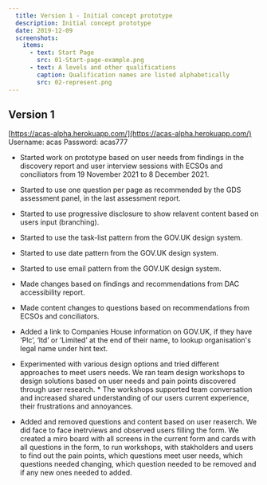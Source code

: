 ```yaml
---
  title: Version 1 - Initial concept prototype
  description: Initial concept prototype
  date: 2019-12-09
  screenshots:
    items:
      - text: Start Page
        src: 01-Start-page-example.png
      - text: A levels and other qualifications
        caption: Qualification names are listed alphabetically
        src: 02-represent.png
---
```


## Version 1
[https://acas-alpha.herokuapp.com/](https://acas-alpha.herokuapp.com/)
Username: acas
Password: acas777


* Started work on prototype based on user needs from findings in the discovery report and user interview sessions with ECSOs and conciliators from 19 November 2021 to 8 December 2021.

* Started to use one question per page as recommended by the GDS assessment panel, in the last assessment report.
* Started to use progressive disclosure to show relavent content based on users input (branching).
* Started to use the task-list pattern from the GOV.UK design system.
* Started to use date pattern from the GOV.UK design system.
* Started to use email pattern from the GOV.UK design system.
* Made changes based on findings and recommendations from DAC accessibility report.
* Made content changes to questions based on recommendations from ECSOs and conciliators.
* Added a link to Companies House information on GOV.UK, if they have ‘Plc’, ‘ltd’ or ‘Limited’ at the end of their name, to lookup organisation's legal name under hint text.
* Experimented with various design options and tried different approaches to meet users needs. We ran team design workshops to design solutions based on user needs and pain points discovered through user research. * The workshops supported team conversation and increased shared understanding of our users current experience, their frustrations and annoyances.

* Added and removed questions and content based on user reaserch. We did face to face inetrviews and observed users filling the form. We created a miro board with all screens in the current form and cards with all questions in the form, to run workshops, with stakholders and users to find out the pain points, which questions meet user needs, which questions needed changing, which question needed to be removed and if any new ones needed to added.
